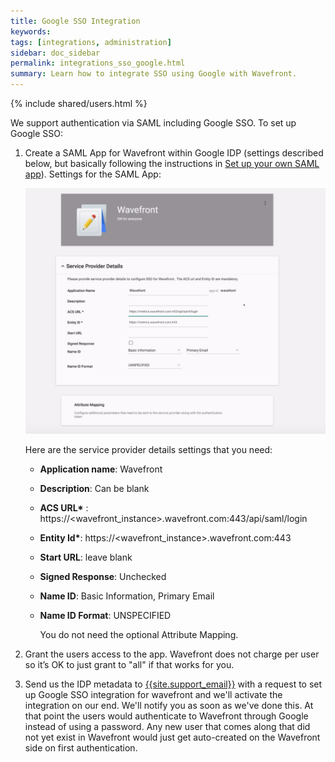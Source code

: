 ```yaml
---
title: Google SSO Integration
keywords:
tags: [integrations, administration]
sidebar: doc_sidebar
permalink: integrations_sso_google.html
summary: Learn how to integrate SSO using Google with Wavefront.
---
```


{% include shared/users.html %}

We support authentication via SAML including Google SSO. To set up Google SSO:

1. Create a SAML App for Wavefront within Google IDP (settings described below, but basically following the instructions in [Set up your own SAML app](https://support.google.com/a/answer/6087519?hl=enhttp://)). Settings for the SAML App:

    ![google sso](images/integrations_sso_google.png)

    Here are the service provider details settings that you need:
    
    - **Application name**: Wavefront
    - **Description**: Can be blank
    - **ACS URL\*** : https://\<wavefront_instance\>.wavefront.com:443/api/saml/login
    - **Entity Id\***:  https://\<wavefront_instance\>.wavefront.com:443
    - **Start URL**: leave blank
    - **Signed Response**: Unchecked
    - **Name ID**: Basic Information, Primary Email
    - **Name ID Format**: UNSPECIFIED
    
      You do not need the optional Attribute Mapping.

1. Grant the users access to the app. Wavefront does not charge per user so it’s OK to just grant to "all" if that works for you.
1. Send us the IDP metadata to [{{site.support_email}}](mailto:{{site.support_email}}) with a request to set up Google SSO integration for wavefront and we'll activate the integration on our end. We'll notify you as soon as we've done this. At that point the users would authenticate to Wavefront through Google instead of using a password. Any new user that comes along that did not yet exist in Wavefront would just get auto-created on the Wavefront side on first authentication.


